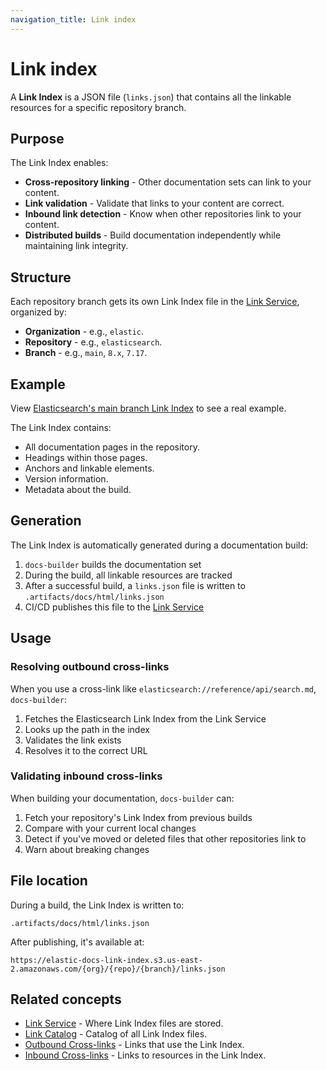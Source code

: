 ```yaml
---
navigation_title: Link index
---
```


# Link index

A **Link Index** is a JSON file (`links.json`) that contains all the linkable resources for a specific repository branch.

## Purpose

The Link Index enables:

* **Cross-repository linking** - Other documentation sets can link to your content.
* **Link validation** - Validate that links to your content are correct.
* **Inbound link detection** - Know when other repositories link to your content.
* **Distributed builds** - Build documentation independently while maintaining link integrity.

## Structure

Each repository branch gets its own Link Index file in the [Link Service](link-service.md), organized by:

* **Organization** - e.g., `elastic`.
* **Repository** - e.g., `elasticsearch`.
* **Branch** - e.g., `main`, `8.x`, `7.17`.

## Example

View [Elasticsearch's main branch Link Index](https://elastic-docs-link-index.s3.us-east-2.amazonaws.com/elastic/elasticsearch/main/links.json) to see a real example.

The Link Index contains:

* All documentation pages in the repository.
* Headings within those pages.
* Anchors and linkable elements.
* Version information.
* Metadata about the build.

## Generation

The Link Index is automatically generated during a documentation build:

1. `docs-builder` builds the documentation set
2. During the build, all linkable resources are tracked
3. After a successful build, a `links.json` file is written to `.artifacts/docs/html/links.json`
4. CI/CD publishes this file to the [Link Service](link-service.md)

## Usage

### Resolving outbound cross-links

When you use a cross-link like `elasticsearch://reference/api/search.md`, `docs-builder`:

1. Fetches the Elasticsearch Link Index from the Link Service
2. Looks up the path in the index
3. Validates the link exists
4. Resolves it to the correct URL

### Validating inbound cross-links

When building your documentation, `docs-builder` can:

1. Fetch your repository's Link Index from previous builds
2. Compare with your current local changes
3. Detect if you've moved or deleted files that other repositories link to
4. Warn about breaking changes

## File location

During a build, the Link Index is written to:

```
.artifacts/docs/html/links.json
```

After publishing, it's available at:

```
https://elastic-docs-link-index.s3.us-east-2.amazonaws.com/{org}/{repo}/{branch}/links.json
```

## Related concepts

* [Link Service](link-service.md) - Where Link Index files are stored.
* [Link Catalog](link-catalog.md) - Catalog of all Link Index files.
* [Outbound Cross-links](outbound-cross-links.md) - Links that use the Link Index.
* [Inbound Cross-links](inbound-cross-links.md) - Links to resources in the Link Index.
